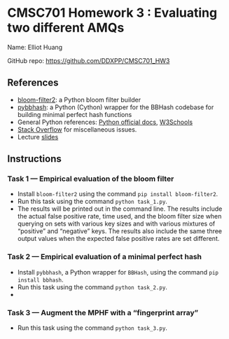 # CMSC701 Homework 3 : Evaluating two different AMQs

Name: Elliot Huang

GitHub repo: https://github.com/DDXPP/CMSC701_HW3



## References

- [bloom-filter2](https://github.com/remram44/python-bloom-filter): a Python bloom filter builder
- [pybbhash](https://github.com/dib-lab/pybbhash): a Python (Cython) wrapper for the BBHash codebase for building minimal perfect hash functions
- General Python references: [Python official docs](https://docs.python.org/3/reference/), [W3Schools](https://www.w3schools.com/python/python_reference.asp)
- [Stack Overflow](https://stackoverflow.com/questions/12372531/reading-and-writing-a-stdvector-into-a-file-correctly) for miscellaneous issues.
- Lecture [slides](https://rob-p.github.io/CMSC701_S23/lectures/)



## Instructions

### Task 1 — Empirical evaluation of the bloom filter

- Install `bloom-filter2`  using the command `pip install bloom-filter2`. 
- Run this task using the command `python task_1.py`.
- The results will be printed out in the command line. The results include the actual false positive rate, time used, and the bloom filter size when querying on sets with various key sizes and with various mixtures of “positive” and “negative” keys. The results also include the same three output values when the expected false positive rates are set different. 

### Task 2 — Empirical evaluation of a minimal perfect hash

- Install `pybbhash`, a Python wrapper for `BBHash`, using the command `pip install bbhash`.
- Run this task using the command `python task_2.py`.
- 



### Task 3 — Augment the MPHF with a “fingerprint array”

- Run this task using the command `python task_3.py`.

